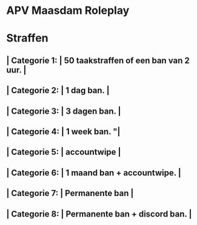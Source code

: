 # APV Maasdam Roleplay

#             Straffen
## | Categorie 1:   | 50 taakstraffen of een ban van 2 uur. |

## | Categorie 2:   | 1 dag ban. |

## | Categorie 3:   | 3 dagen ban. |

## | Categorie 4:   | 1 week ban. "|

## | Categorie 5:   | accountwipe |

## | Categorie 6:   | 1 maand ban + accountwipe. |

## | Categorie 7:   | Permanente ban |

## | Categorie 8:   | Permanente ban + discord ban. |
